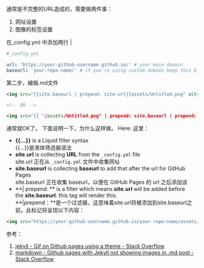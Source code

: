 通常是不完整的URL造成的，需要做两件事：
1. 网址设置
2. 图像的标签设置

在_config.yml 中添加两行
| 
```yaml
#_config.yml

url: 'https://your-github-username.github.io/' # your main domain
baseurl: 'your-repo-name/' # if you're using custom domain keep this blank example: baseurl: ''
```
第二步，编辑.md文件
```xml
<img src="{{site.baseurl | prepend: site.url}}assets/Untitled.png" alt="Untitled" />

<!-- OR -->

<img src="{{ "/assets/Untitled.png" | prepend: site.baseurl | prepend: site.url}}" alt="Untitled" />
```

通常就OK了。
下面说明一下，为什么这样做。
Here: 这里：

- **{{...}}** is a Liquid filter syntax  
    {{...}}是液体筛选器语法
- **site.url** is collecting **URL** from the `_config.yml` file  
    site.url 正在从 `_config.yml` 文件中收集网址
- **site.baseurl** is collecting **baseurl** to add that after the url for GitHub Pages  
    site.baseurl 正在收集 baseurl，以便在 GitHub Pages 的 url 之后添加该
- **| prepend: ** is a filter which means **site.url** will be added before the **site.baseurl**. this tag will render this:  
    **|prepend：**是一个过滤器，这意味着site.url将被添加到site.baseurl之前。此标记将呈现以下内容：

```xml
<img src="https://your-github-username.github.io/your-repo-name/assets/Untitled.png" alt="Untitled" />
```

参考：
1.  [jekyll - Gif on Github pages using a theme - Stack Overflow](https://stackoverflow.com/questions/67733074/gif-on-github-pages-using-a-theme/67733921#67733921)
2. [markdown - Github pages with Jekyll not showing images in .md post - Stack Overflow](https://stackoverflow.com/questions/69023928/github-pages-with-jekyll-not-showing-images-in-md-post)
